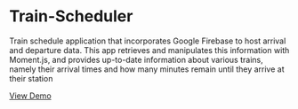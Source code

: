 # Train-Scheduler
<p>Train schedule application that incorporates Google Firebase to host arrival and departure data. This app retrieves and manipulates this information with Moment.js, and provides up-to-date information about various trains, namely their arrival times and how many minutes remain until they arrive at their station</p>

<p><a target="_blank" href="https://cgriffinhub.github.io/Train-Scheduler/">View Demo</a></p>
